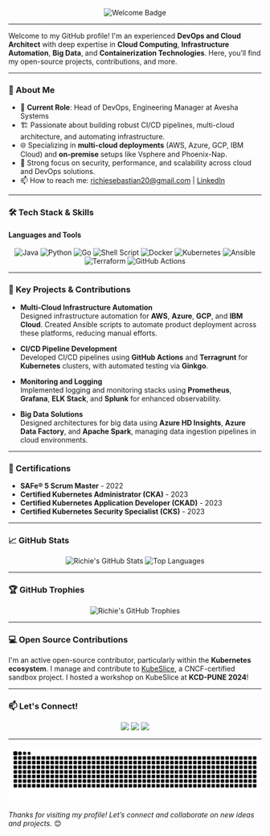 <div align="center">
  <img src="https://img.shields.io/badge/Hi%20there,%20I'm%20Richie%20Sebastian%20👋-DevOps%20Architect%20%7C%20Cloud%20Expert%20%7C%20Tech%20Leader-blueviolet?style=for-the-badge" alt="Welcome Badge" />
</div>


---

Welcome to my GitHub profile! I'm an experienced **DevOps and Cloud Architect** with deep expertise in **Cloud Computing**, **Infrastructure Automation**, **Big Data**, and **Containerization Technologies**. Here, you’ll find my open-source projects, contributions, and more.

---

### 🚀 About Me
- 🌱 **Current Role**: Head of DevOps, Engineering Manager at Avesha Systems
- 🏗️ Passionate about building robust CI/CD pipelines, multi-cloud architecture, and automating infrastructure.
- 🌐 Specializing in **multi-cloud deployments** (AWS, Azure, GCP, IBM Cloud) and **on-premise** setups like Vsphere and Phoenix-Nap.
- 🔐 Strong focus on security, performance, and scalability across cloud and DevOps solutions.
- 📫 How to reach me: [richiesebastian20@gmail.com](mailto:richiesebastian20@gmail.com) | [LinkedIn](https://www.linkedin.com/in/richie-s-8b545183)

---

### 🛠️ Tech Stack & Skills

#### **Languages and Tools**

<div align="center">
  <img src="https://img.shields.io/badge/Java-007396?style=for-the-badge&logo=java&logoColor=white" alt="Java" />
  <img src="https://img.shields.io/badge/Python-3776AB?style=for-the-badge&logo=python&logoColor=white" alt="Python" />
  <img src="https://img.shields.io/badge/Go-00ADD8?style=for-the-badge&logo=go&logoColor=white" alt="Go" />
  <img src="https://img.shields.io/badge/Shell_Script-4EAA25?style=for-the-badge&logo=gnu-bash&logoColor=white" alt="Shell Script" />
  <img src="https://img.shields.io/badge/Docker-2496ED?style=for-the-badge&logo=docker&logoColor=white" alt="Docker" />
  <img src="https://img.shields.io/badge/Kubernetes-326CE5?style=for-the-badge&logo=kubernetes&logoColor=white" alt="Kubernetes" />
  <img src="https://img.shields.io/badge/Ansible-EE0000?style=for-the-badge&logo=ansible&logoColor=white" alt="Ansible" />
  <img src="https://img.shields.io/badge/Terraform-623CE4?style=for-the-badge&logo=terraform&logoColor=white" alt="Terraform" />
  <img src="https://img.shields.io/badge/GitHub_Actions-2088FF?style=for-the-badge&logo=github-actions&logoColor=white" alt="GitHub Actions" />
</div>

---

### 📂 Key Projects & Contributions

- **Multi-Cloud Infrastructure Automation**  
  Designed infrastructure automation for **AWS**, **Azure**, **GCP**, and **IBM Cloud**. Created Ansible scripts to automate product deployment across these platforms, reducing manual efforts.

- **CI/CD Pipeline Development**  
  Developed CI/CD pipelines using **GitHub Actions** and **Terragrunt** for **Kubernetes** clusters, with automated testing via **Ginkgo**.

- **Monitoring and Logging**  
  Implemented logging and monitoring stacks using **Prometheus**, **Grafana**, **ELK Stack**, and **Splunk** for enhanced observability.

- **Big Data Solutions**  
  Designed architectures for big data using **Azure HD Insights**, **Azure Data Factory**, and **Apache Spark**, managing data ingestion pipelines in cloud environments.

---

### 📝 Certifications
- **SAFe® 5 Scrum Master** - 2022
- **Certified Kubernetes Administrator (CKA)** - 2023
- **Certified Kubernetes Application Developer (CKAD)** - 2023
- **Certified Kubernetes Security Specialist (CKS)** - 2023

---

### 📈 GitHub Stats

<div align="center">
  <img src="https://github-readme-stats.vercel.app/api?username=richiesebastian&show_icons=true&theme=radical" alt="Richie's GitHub Stats" />
  <img src="https://github-readme-stats.vercel.app/api/top-langs/?username=richiesebastian&layout=compact&theme=radical" alt="Top Languages" />
</div>

---

### 🏆 GitHub Trophies

<div align="center">
  <img src="https://github-profile-trophy.vercel.app/?username=richiesebastian&theme=dracula&margin-w=15&margin-h=15&no-frame=true" alt="Richie's GitHub Trophies" />
</div>

---

### 💻 Open Source Contributions
I'm an active open-source contributor, particularly within the **Kubernetes ecosystem**. I manage and contribute to [KubeSlice](https://github.com/kubeslice/kubeslice), a CNCF-certified sandbox project. I hosted a workshop on KubeSlice at **KCD-PUNE 2024**!

---

### 📫 Let's Connect!

<div align="center">
  <a href="https://www.linkedin.com/in/richie-s-8b545183"><img src="https://img.shields.io/badge/LinkedIn-0077B5?style=for-the-badge&logo=linkedin&logoColor=white" /></a>
  <a href="https://twitter.com/richiesebastian"><img src="https://img.shields.io/badge/Twitter-1DA1F2?style=for-the-badge&logo=twitter&logoColor=white" /></a>
  <a href="mailto:richiesebastian20@gmail.com"><img src="https://img.shields.io/badge/Email-D14836?style=for-the-badge&logo=gmail&logoColor=white" /></a>
</div>

---

<div align="center">
  <img src="https://raw.githubusercontent.com/richiesebastian/richiesebastian/output/github-contribution-grid-snake.svg" alt="snake animation" />
</div>

*Thanks for visiting my profile! Let’s connect and collaborate on new ideas and projects.* 😊
